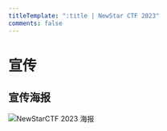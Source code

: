 ```yaml
---
titleTemplate: ":title | NewStar CTF 2023"
comments: false
---
```


# 宣传

## 宣传海报

![NewStarCTF 2023 海报](/assets/images/NewStarCTF_2023_Poster.png)
